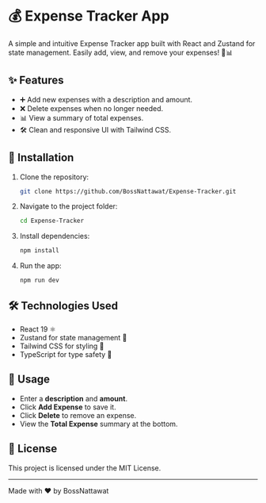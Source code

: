# 💰 Expense Tracker App

A simple and intuitive Expense Tracker app built with React and Zustand for state management. Easily add, view, and remove your expenses! 💸📊

## ✨ Features

- ➕ Add new expenses with a description and amount.
- ❌ Delete expenses when no longer needed.
- 📊 View a summary of total expenses.
- 🛠️ Clean and responsive UI with Tailwind CSS.

## 🚀 Installation

1. Clone the repository:

   ```bash
   git clone https://github.com/BossNattawat/Expense-Tracker.git
   ```

2. Navigate to the project folder:

    ```sh
   cd Expense-Tracker
   ```

3. Install dependencies:

   ```bash
   npm install
   ```

4. Run the app:

   ```bash
   npm run dev
   ```

## 🛠️ Technologies Used

- React 19 ⚛️
- Zustand for state management 🏪
- Tailwind CSS for styling 🎨
- TypeScript for type safety 📜

## 📌 Usage

- Enter a **description** and **amount**.
- Click **Add Expense** to save it.
- Click **Delete** to remove an expense.
- View the **Total Expense** summary at the bottom.

## 📜 License

This project is licensed under the MIT License.

---
Made with ❤️ by BossNattawat
